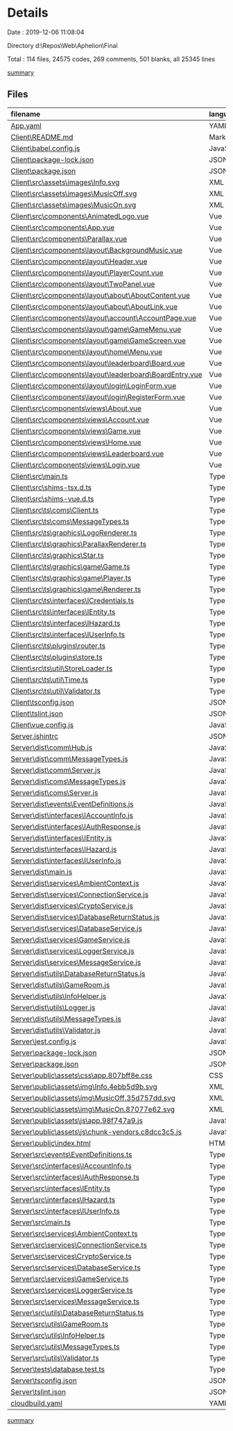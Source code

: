 # Details

Date : 2019-12-06 11:08:04

Directory d:\Repos\Web\Aphelion\Final

Total : 114 files,  24575 codes, 269 comments, 501 blanks, all 25345 lines

[summary](results.md)

## Files
| filename | language | code | comment | blank | total |
| :--- | :--- | ---: | ---: | ---: | ---: |
| [App.yaml](file:///d%3A/Repos/Web/Aphelion/Final/App.yaml) | YAML | 8 | 2 | 0 | 10 |
| [Client\README.md](file:///d%3A/Repos/Web/Aphelion/Final/Client/README.md) | Markdown | 23 | 0 | 7 | 30 |
| [Client\babel.config.js](file:///d%3A/Repos/Web/Aphelion/Final/Client/babel.config.js) | JavaScript | 5 | 0 | 1 | 6 |
| [Client\package-lock.json](file:///d%3A/Repos/Web/Aphelion/Final/Client/package-lock.json) | JSON | 13,322 | 0 | 1 | 13,323 |
| [Client\package.json](file:///d%3A/Repos/Web/Aphelion/Final/Client/package.json) | JSON | 66 | 0 | 1 | 67 |
| [Client\src\assets\images\Info.svg](file:///d%3A/Repos/Web/Aphelion/Final/Client/src/assets/images/Info.svg) | XML | 1 | 0 | 0 | 1 |
| [Client\src\assets\images\MusicOff.svg](file:///d%3A/Repos/Web/Aphelion/Final/Client/src/assets/images/MusicOff.svg) | XML | 1 | 0 | 0 | 1 |
| [Client\src\assets\images\MusicOn.svg](file:///d%3A/Repos/Web/Aphelion/Final/Client/src/assets/images/MusicOn.svg) | XML | 1 | 0 | 0 | 1 |
| [Client\src\components\AnimatedLogo.vue](file:///d%3A/Repos/Web/Aphelion/Final/Client/src/components/AnimatedLogo.vue) | Vue | 28 | 0 | 7 | 35 |
| [Client\src\components\App.vue](file:///d%3A/Repos/Web/Aphelion/Final/Client/src/components/App.vue) | Vue | 50 | 1 | 12 | 63 |
| [Client\src\components\Parallax.vue](file:///d%3A/Repos/Web/Aphelion/Final/Client/src/components/Parallax.vue) | Vue | 28 | 0 | 7 | 35 |
| [Client\src\components\layout\BackgroundMusic.vue](file:///d%3A/Repos/Web/Aphelion/Final/Client/src/components/layout/BackgroundMusic.vue) | Vue | 53 | 1 | 6 | 60 |
| [Client\src\components\layout\Header.vue](file:///d%3A/Repos/Web/Aphelion/Final/Client/src/components/layout/Header.vue) | Vue | 20 | 0 | 2 | 22 |
| [Client\src\components\layout\PlayerCount.vue](file:///d%3A/Repos/Web/Aphelion/Final/Client/src/components/layout/PlayerCount.vue) | Vue | 58 | 0 | 7 | 65 |
| [Client\src\components\layout\TwoPanel.vue](file:///d%3A/Repos/Web/Aphelion/Final/Client/src/components/layout/TwoPanel.vue) | Vue | 53 | 0 | 9 | 62 |
| [Client\src\components\layout\about\AboutContent.vue](file:///d%3A/Repos/Web/Aphelion/Final/Client/src/components/layout/about/AboutContent.vue) | Vue | 73 | 0 | 8 | 81 |
| [Client\src\components\layout\about\AboutLink.vue](file:///d%3A/Repos/Web/Aphelion/Final/Client/src/components/layout/about/AboutLink.vue) | Vue | 35 | 0 | 4 | 39 |
| [Client\src\components\layout\account\AccountPage.vue](file:///d%3A/Repos/Web/Aphelion/Final/Client/src/components/layout/account/AccountPage.vue) | Vue | 90 | 0 | 10 | 100 |
| [Client\src\components\layout\game\GameMenu.vue](file:///d%3A/Repos/Web/Aphelion/Final/Client/src/components/layout/game/GameMenu.vue) | Vue | 17 | 0 | 4 | 21 |
| [Client\src\components\layout\game\GameScreen.vue](file:///d%3A/Repos/Web/Aphelion/Final/Client/src/components/layout/game/GameScreen.vue) | Vue | 69 | 0 | 8 | 77 |
| [Client\src\components\layout\home\Menu.vue](file:///d%3A/Repos/Web/Aphelion/Final/Client/src/components/layout/home/Menu.vue) | Vue | 57 | 0 | 9 | 66 |
| [Client\src\components\layout\leaderboard\Board.vue](file:///d%3A/Repos/Web/Aphelion/Final/Client/src/components/layout/leaderboard/Board.vue) | Vue | 57 | 0 | 10 | 67 |
| [Client\src\components\layout\leaderboard\BoardEntry.vue](file:///d%3A/Repos/Web/Aphelion/Final/Client/src/components/layout/leaderboard/BoardEntry.vue) | Vue | 55 | 1 | 9 | 65 |
| [Client\src\components\layout\login\LoginForm.vue](file:///d%3A/Repos/Web/Aphelion/Final/Client/src/components/layout/login/LoginForm.vue) | Vue | 140 | 0 | 13 | 153 |
| [Client\src\components\layout\login\RegisterForm.vue](file:///d%3A/Repos/Web/Aphelion/Final/Client/src/components/layout/login/RegisterForm.vue) | Vue | 143 | 1 | 14 | 158 |
| [Client\src\components\views\About.vue](file:///d%3A/Repos/Web/Aphelion/Final/Client/src/components/views/About.vue) | Vue | 47 | 0 | 7 | 54 |
| [Client\src\components\views\Account.vue](file:///d%3A/Repos/Web/Aphelion/Final/Client/src/components/views/Account.vue) | Vue | 50 | 0 | 9 | 59 |
| [Client\src\components\views\Game.vue](file:///d%3A/Repos/Web/Aphelion/Final/Client/src/components/views/Game.vue) | Vue | 59 | 0 | 8 | 67 |
| [Client\src\components\views\Home.vue](file:///d%3A/Repos/Web/Aphelion/Final/Client/src/components/views/Home.vue) | Vue | 51 | 0 | 8 | 59 |
| [Client\src\components\views\Leaderboard.vue](file:///d%3A/Repos/Web/Aphelion/Final/Client/src/components/views/Leaderboard.vue) | Vue | 56 | 1 | 6 | 63 |
| [Client\src\components\views\Login.vue](file:///d%3A/Repos/Web/Aphelion/Final/Client/src/components/views/Login.vue) | Vue | 59 | 1 | 12 | 72 |
| [Client\src\main.ts](file:///d%3A/Repos/Web/Aphelion/Final/Client/src/main.ts) | TypeScript | 19 | 0 | 7 | 26 |
| [Client\src\shims-tsx.d.ts](file:///d%3A/Repos/Web/Aphelion/Final/Client/src/shims-tsx.d.ts) | TypeScript | 10 | 2 | 2 | 14 |
| [Client\src\shims-vue.d.ts](file:///d%3A/Repos/Web/Aphelion/Final/Client/src/shims-vue.d.ts) | TypeScript | 4 | 0 | 1 | 5 |
| [Client\src\ts\coms\Client.ts](file:///d%3A/Repos/Web/Aphelion/Final/Client/src/ts/coms/Client.ts) | TypeScript | 79 | 24 | 19 | 122 |
| [Client\src\ts\coms\MessageTypes.ts](file:///d%3A/Repos/Web/Aphelion/Final/Client/src/ts/coms/MessageTypes.ts) | TypeScript | 13 | 0 | 4 | 17 |
| [Client\src\ts\graphics\LogoRenderer.ts](file:///d%3A/Repos/Web/Aphelion/Final/Client/src/ts/graphics/LogoRenderer.ts) | TypeScript | 56 | 6 | 16 | 78 |
| [Client\src\ts\graphics\ParallaxRenderer.ts](file:///d%3A/Repos/Web/Aphelion/Final/Client/src/ts/graphics/ParallaxRenderer.ts) | TypeScript | 65 | 2 | 15 | 82 |
| [Client\src\ts\graphics\Star.ts](file:///d%3A/Repos/Web/Aphelion/Final/Client/src/ts/graphics/Star.ts) | TypeScript | 25 | 0 | 6 | 31 |
| [Client\src\ts\graphics\game\Game.ts](file:///d%3A/Repos/Web/Aphelion/Final/Client/src/ts/graphics/game/Game.ts) | TypeScript | 109 | 7 | 25 | 141 |
| [Client\src\ts\graphics\game\Player.ts](file:///d%3A/Repos/Web/Aphelion/Final/Client/src/ts/graphics/game/Player.ts) | TypeScript | 87 | 0 | 14 | 101 |
| [Client\src\ts\graphics\game\Renderer.ts](file:///d%3A/Repos/Web/Aphelion/Final/Client/src/ts/graphics/game/Renderer.ts) | TypeScript | 53 | 0 | 11 | 64 |
| [Client\src\ts\interfaces\ICredentials.ts](file:///d%3A/Repos/Web/Aphelion/Final/Client/src/ts/interfaces/ICredentials.ts) | TypeScript | 6 | 0 | 2 | 8 |
| [Client\src\ts\interfaces\IEntity.ts](file:///d%3A/Repos/Web/Aphelion/Final/Client/src/ts/interfaces/IEntity.ts) | TypeScript | 16 | 0 | 3 | 19 |
| [Client\src\ts\interfaces\IHazard.ts](file:///d%3A/Repos/Web/Aphelion/Final/Client/src/ts/interfaces/IHazard.ts) | TypeScript | 6 | 0 | 3 | 9 |
| [Client\src\ts\interfaces\IUserInfo.ts](file:///d%3A/Repos/Web/Aphelion/Final/Client/src/ts/interfaces/IUserInfo.ts) | TypeScript | 7 | 0 | 3 | 10 |
| [Client\src\ts\plugins\router.ts](file:///d%3A/Repos/Web/Aphelion/Final/Client/src/ts/plugins/router.ts) | TypeScript | 43 | 0 | 5 | 48 |
| [Client\src\ts\plugins\store.ts](file:///d%3A/Repos/Web/Aphelion/Final/Client/src/ts/plugins/store.ts) | TypeScript | 20 | 2 | 7 | 29 |
| [Client\src\ts\util\StoreLoader.ts](file:///d%3A/Repos/Web/Aphelion/Final/Client/src/ts/util/StoreLoader.ts) | TypeScript | 0 | 0 | 1 | 1 |
| [Client\src\ts\util\Time.ts](file:///d%3A/Repos/Web/Aphelion/Final/Client/src/ts/util/Time.ts) | TypeScript | 9 | 0 | 5 | 14 |
| [Client\src\ts\util\Validator.ts](file:///d%3A/Repos/Web/Aphelion/Final/Client/src/ts/util/Validator.ts) | TypeScript | 15 | 0 | 6 | 21 |
| [Client\tsconfig.json](file:///d%3A/Repos/Web/Aphelion/Final/Client/tsconfig.json) | JSON | 29 | 11 | 0 | 40 |
| [Client\tslint.json](file:///d%3A/Repos/Web/Aphelion/Final/Client/tslint.json) | JSON | 13 | 0 | 0 | 13 |
| [Client\vue.config.js](file:///d%3A/Repos/Web/Aphelion/Final/Client/vue.config.js) | JavaScript | 5 | 11 | 4 | 20 |
| [Server\.jshintrc](file:///d%3A/Repos/Web/Aphelion/Final/Server/.jshintrc) | JSON | 3 | 0 | 0 | 3 |
| [Server\dist\comm\Hub.js](file:///d%3A/Repos/Web/Aphelion/Final/Server/dist/comm/Hub.js) | JavaScript | 5 | 1 | 0 | 6 |
| [Server\dist\comm\MessageTypes.js](file:///d%3A/Repos/Web/Aphelion/Final/Server/dist/comm/MessageTypes.js) | JavaScript | 9 | 1 | 0 | 10 |
| [Server\dist\comm\Server.js](file:///d%3A/Repos/Web/Aphelion/Final/Server/dist/comm/Server.js) | JavaScript | 29 | 1 | 0 | 30 |
| [Server\dist\coms\MessageTypes.js](file:///d%3A/Repos/Web/Aphelion/Final/Server/dist/coms/MessageTypes.js) | JavaScript | 9 | 1 | 0 | 10 |
| [Server\dist\coms\Server.js](file:///d%3A/Repos/Web/Aphelion/Final/Server/dist/coms/Server.js) | JavaScript | 30 | 1 | 0 | 31 |
| [Server\dist\events\EventDefinitions.js](file:///d%3A/Repos/Web/Aphelion/Final/Server/dist/events/EventDefinitions.js) | JavaScript | 1 | 1 | 0 | 2 |
| [Server\dist\interfaces\IAccountInfo.js](file:///d%3A/Repos/Web/Aphelion/Final/Server/dist/interfaces/IAccountInfo.js) | JavaScript | 2 | 1 | 0 | 3 |
| [Server\dist\interfaces\IAuthResponse.js](file:///d%3A/Repos/Web/Aphelion/Final/Server/dist/interfaces/IAuthResponse.js) | JavaScript | 2 | 1 | 0 | 3 |
| [Server\dist\interfaces\IEntity.js](file:///d%3A/Repos/Web/Aphelion/Final/Server/dist/interfaces/IEntity.js) | JavaScript | 2 | 1 | 0 | 3 |
| [Server\dist\interfaces\IHazard.js](file:///d%3A/Repos/Web/Aphelion/Final/Server/dist/interfaces/IHazard.js) | JavaScript | 2 | 1 | 0 | 3 |
| [Server\dist\interfaces\IUserInfo.js](file:///d%3A/Repos/Web/Aphelion/Final/Server/dist/interfaces/IUserInfo.js) | JavaScript | 2 | 1 | 0 | 3 |
| [Server\dist\main.js](file:///d%3A/Repos/Web/Aphelion/Final/Server/dist/main.js) | JavaScript | 45 | 1 | 0 | 46 |
| [Server\dist\services\AmbientContext.js](file:///d%3A/Repos/Web/Aphelion/Final/Server/dist/services/AmbientContext.js) | JavaScript | 5 | 1 | 0 | 6 |
| [Server\dist\services\ConnectionService.js](file:///d%3A/Repos/Web/Aphelion/Final/Server/dist/services/ConnectionService.js) | JavaScript | 41 | 1 | 0 | 42 |
| [Server\dist\services\CryptoService.js](file:///d%3A/Repos/Web/Aphelion/Final/Server/dist/services/CryptoService.js) | JavaScript | 54 | 1 | 0 | 55 |
| [Server\dist\services\DatabaseReturnStatus.js](file:///d%3A/Repos/Web/Aphelion/Final/Server/dist/services/DatabaseReturnStatus.js) | JavaScript | 9 | 1 | 0 | 10 |
| [Server\dist\services\DatabaseService.js](file:///d%3A/Repos/Web/Aphelion/Final/Server/dist/services/DatabaseService.js) | JavaScript | 124 | 1 | 0 | 125 |
| [Server\dist\services\GameService.js](file:///d%3A/Repos/Web/Aphelion/Final/Server/dist/services/GameService.js) | JavaScript | 69 | 1 | 0 | 70 |
| [Server\dist\services\LoggerService.js](file:///d%3A/Repos/Web/Aphelion/Final/Server/dist/services/LoggerService.js) | JavaScript | 103 | 1 | 0 | 104 |
| [Server\dist\services\MessageService.js](file:///d%3A/Repos/Web/Aphelion/Final/Server/dist/services/MessageService.js) | JavaScript | 119 | 1 | 0 | 120 |
| [Server\dist\utils\DatabaseReturnStatus.js](file:///d%3A/Repos/Web/Aphelion/Final/Server/dist/utils/DatabaseReturnStatus.js) | JavaScript | 10 | 1 | 0 | 11 |
| [Server\dist\utils\GameRoom.js](file:///d%3A/Repos/Web/Aphelion/Final/Server/dist/utils/GameRoom.js) | JavaScript | 128 | 1 | 0 | 129 |
| [Server\dist\utils\InfoHelper.js](file:///d%3A/Repos/Web/Aphelion/Final/Server/dist/utils/InfoHelper.js) | JavaScript | 5 | 1 | 0 | 6 |
| [Server\dist\utils\Logger.js](file:///d%3A/Repos/Web/Aphelion/Final/Server/dist/utils/Logger.js) | JavaScript | 120 | 1 | 0 | 121 |
| [Server\dist\utils\MessageTypes.js](file:///d%3A/Repos/Web/Aphelion/Final/Server/dist/utils/MessageTypes.js) | JavaScript | 16 | 1 | 0 | 17 |
| [Server\dist\utils\Validator.js](file:///d%3A/Repos/Web/Aphelion/Final/Server/dist/utils/Validator.js) | JavaScript | 9 | 1 | 0 | 10 |
| [Server\jest.config.js](file:///d%3A/Repos/Web/Aphelion/Final/Server/jest.config.js) | JavaScript | 7 | 17 | 0 | 24 |
| [Server\package-lock.json](file:///d%3A/Repos/Web/Aphelion/Final/Server/package-lock.json) | JSON | 7,298 | 0 | 1 | 7,299 |
| [Server\package.json](file:///d%3A/Repos/Web/Aphelion/Final/Server/package.json) | JSON | 44 | 0 | 1 | 45 |
| [Server\public\assets\css\app.807bff8e.css](file:///d%3A/Repos/Web/Aphelion/Final/Server/public/assets/css/app.807bff8e.css) | CSS | 1 | 0 | 0 | 1 |
| [Server\public\assets\img\Info.4ebb5d9b.svg](file:///d%3A/Repos/Web/Aphelion/Final/Server/public/assets/img/Info.4ebb5d9b.svg) | XML | 1 | 0 | 0 | 1 |
| [Server\public\assets\img\MusicOff.35d757dd.svg](file:///d%3A/Repos/Web/Aphelion/Final/Server/public/assets/img/MusicOff.35d757dd.svg) | XML | 1 | 0 | 0 | 1 |
| [Server\public\assets\img\MusicOn.87077e62.svg](file:///d%3A/Repos/Web/Aphelion/Final/Server/public/assets/img/MusicOn.87077e62.svg) | XML | 1 | 0 | 0 | 1 |
| [Server\public\assets\js\app.98f747a9.js](file:///d%3A/Repos/Web/Aphelion/Final/Server/public/assets/js/app.98f747a9.js) | JavaScript | 1 | 1 | 0 | 2 |
| [Server\public\assets\js\chunk-vendors.c8dcc3c5.js](file:///d%3A/Repos/Web/Aphelion/Final/Server/public/assets/js/chunk-vendors.c8dcc3c5.js) | JavaScript | 9 | 48 | 0 | 57 |
| [Server\public\index.html](file:///d%3A/Repos/Web/Aphelion/Final/Server/public/index.html) | HTML | 1 | 0 | 0 | 1 |
| [Server\src\events\EventDefinitions.ts](file:///d%3A/Repos/Web/Aphelion/Final/Server/src/events/EventDefinitions.ts) | TypeScript | 0 | 0 | 1 | 1 |
| [Server\src\interfaces\IAccountInfo.ts](file:///d%3A/Repos/Web/Aphelion/Final/Server/src/interfaces/IAccountInfo.ts) | TypeScript | 8 | 0 | 2 | 10 |
| [Server\src\interfaces\IAuthResponse.ts](file:///d%3A/Repos/Web/Aphelion/Final/Server/src/interfaces/IAuthResponse.ts) | TypeScript | 7 | 0 | 3 | 10 |
| [Server\src\interfaces\IEntity.ts](file:///d%3A/Repos/Web/Aphelion/Final/Server/src/interfaces/IEntity.ts) | TypeScript | 9 | 0 | 3 | 12 |
| [Server\src\interfaces\IHazard.ts](file:///d%3A/Repos/Web/Aphelion/Final/Server/src/interfaces/IHazard.ts) | TypeScript | 6 | 0 | 3 | 9 |
| [Server\src\interfaces\IUserInfo.ts](file:///d%3A/Repos/Web/Aphelion/Final/Server/src/interfaces/IUserInfo.ts) | TypeScript | 7 | 0 | 3 | 10 |
| [Server\src\main.ts](file:///d%3A/Repos/Web/Aphelion/Final/Server/src/main.ts) | TypeScript | 43 | 4 | 7 | 54 |
| [Server\src\services\AmbientContext.ts](file:///d%3A/Repos/Web/Aphelion/Final/Server/src/services/AmbientContext.ts) | TypeScript | 15 | 0 | 3 | 18 |
| [Server\src\services\ConnectionService.ts](file:///d%3A/Repos/Web/Aphelion/Final/Server/src/services/ConnectionService.ts) | TypeScript | 44 | 2 | 10 | 56 |
| [Server\src\services\CryptoService.ts](file:///d%3A/Repos/Web/Aphelion/Final/Server/src/services/CryptoService.ts) | TypeScript | 44 | 0 | 9 | 53 |
| [Server\src\services\DatabaseService.ts](file:///d%3A/Repos/Web/Aphelion/Final/Server/src/services/DatabaseService.ts) | TypeScript | 111 | 18 | 11 | 140 |
| [Server\src\services\GameService.ts](file:///d%3A/Repos/Web/Aphelion/Final/Server/src/services/GameService.ts) | TypeScript | 73 | 5 | 12 | 90 |
| [Server\src\services\LoggerService.ts](file:///d%3A/Repos/Web/Aphelion/Final/Server/src/services/LoggerService.ts) | TypeScript | 114 | 4 | 19 | 137 |
| [Server\src\services\MessageService.ts](file:///d%3A/Repos/Web/Aphelion/Final/Server/src/services/MessageService.ts) | TypeScript | 107 | 6 | 15 | 128 |
| [Server\src\utils\DatabaseReturnStatus.ts](file:///d%3A/Repos/Web/Aphelion/Final/Server/src/utils/DatabaseReturnStatus.ts) | TypeScript | 7 | 0 | 3 | 10 |
| [Server\src\utils\GameRoom.ts](file:///d%3A/Repos/Web/Aphelion/Final/Server/src/utils/GameRoom.ts) | TypeScript | 130 | 0 | 19 | 149 |
| [Server\src\utils\InfoHelper.ts](file:///d%3A/Repos/Web/Aphelion/Final/Server/src/utils/InfoHelper.ts) | TypeScript | 3 | 0 | 4 | 7 |
| [Server\src\utils\MessageTypes.ts](file:///d%3A/Repos/Web/Aphelion/Final/Server/src/utils/MessageTypes.ts) | TypeScript | 13 | 0 | 4 | 17 |
| [Server\src\utils\Validator.ts](file:///d%3A/Repos/Web/Aphelion/Final/Server/src/utils/Validator.ts) | TypeScript | 7 | 0 | 3 | 10 |
| [Server\tests\database.test.ts](file:///d%3A/Repos/Web/Aphelion/Final/Server/tests/database.test.ts) | TypeScript | 2 | 51 | 7 | 60 |
| [Server\tsconfig.json](file:///d%3A/Repos/Web/Aphelion/Final/Server/tsconfig.json) | JSON | 19 | 14 | 0 | 33 |
| [Server\tslint.json](file:///d%3A/Repos/Web/Aphelion/Final/Server/tslint.json) | JSON | 15 | 0 | 0 | 15 |
| [cloudbuild.yaml](file:///d%3A/Repos/Web/Aphelion/Final/cloudbuild.yaml) | YAML | 10 | 0 | 0 | 10 |

[summary](results.md)
